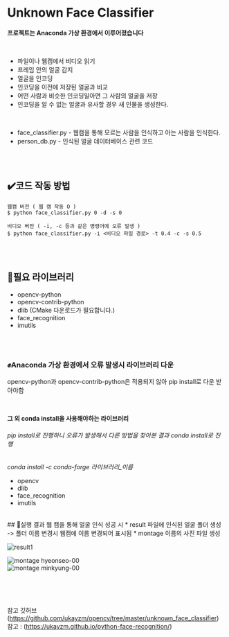 # Unknown Face Classifier

**프로젝트는 Anaconda 가상 환경에서 이루어졌습니다**  

<br/>

- 파일이나 웹캠에서 비디오 읽기
- 프레임 안의 얼굴 감지
- 얼굴을 인코딩
- 인코딩을 이전에 저장된 얼굴과 비교
- 어떤 사람과 비슷한 인코딩일아면 그 사람의 얼굴을 저장
- 인코딩을 알 수 없는 얼굴과 유사할 경우 새 인물을 생성한다.

<br/>

* face_classifier.py - 웹캠을 통해 모르는 사람을 인식하고 아는 사람을 인식한다.
* person_db.py - 인식된 얼굴 데이터베이스 관련 코드

<br/><br/>

## ✔️코드 작동 방법
```
웹캠 버전 ( 웹 캠 작동 O )
$ python face_classifier.py 0 -d -s 0

비디오 버전 ( -i, -c 등과 같은 명령어에 오류 발생 )
$ python face_classifier.py -i <비디오 파일 경로> -t 0.4 -c -s 0.5
```  
<br/><br/>

## 📂필요 라이브러리
* opencv-python
* opencv-contrib-python
* dlib (CMake 다운로드가 필요합니다.)
* face_recognition
* imutils 

<br/><br/>

### ✊Anaconda 가상 환경에서 오류 발생시 라이브러리 다운
opencv-python과 opencv-contrib-python은 적용되지 않아 pip install로 다운 받아야함  

<br/>

**그 외 conda install을 사용해야하는 라이브러리**
###### pip install로 진행하니 오류가 발생해서 다른 방법을 찾아본 결과 conda install로 진행  
*conda install -c conda-forge 라이브러리_이름*
- opencv
- dlib
- face_recognition
- imutils
  
<br/>
## 🐹실행 결과
웹 캠을 통해 얼굴 인식 성공 시
* result 파일에 인식된 얼굴 폴더 생성 -> 폴더 이름 변경시 웹캠에 이름 변경되어 표시됨
* montage 이름의 사진 파일 생성

![result1](https://github.com/Florakimm2/OpensourceTeamProject/assets/63054274/d0017797-020c-43e0-9ffd-8cdbd004e69d)  

  
![montage hyeonseo-00](https://github.com/Florakimm2/OpensourceTeamProject/assets/63054274/6e86f3c9-d93d-4f8f-8970-46fba10bb197)  
![montage minkyung-00](https://github.com/Florakimm2/OpensourceTeamProject/assets/63054274/48e720b1-f03a-442c-8980-dfff6ef14676)





<br/><br/><br/>

참고 깃허브 (https://github.com/ukayzm/opencv/tree/master/unknown_face_classifier) 
참고 : (https://ukayzm.github.io/python-face-recognition/)




